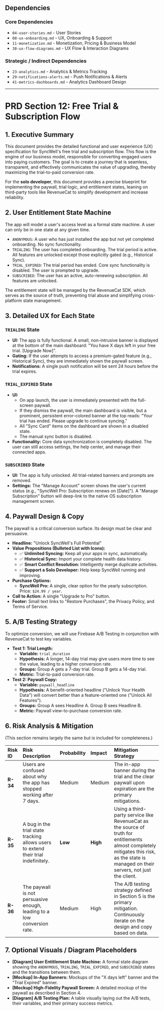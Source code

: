 ## Dependencies

### Core Dependencies
- `04-user-stories.md` - User Stories
- `08-ux-onboarding.md` - UX, Onboarding & Support
- `11-monetization.md` - Monetization, Pricing & Business Model
- `38-ux-flow-diagrams.md` - UX Flow & Interaction Diagrams

### Strategic / Indirect Dependencies
- `23-analytics.md` - Analytics & Metrics Tracking
- `29-notifications-alerts.md` - Push Notifications & Alerts
- `41-metrics-dashboards.md` - Analytics Dashboard Design

---

# PRD Section 12: Free Trial & Subscription Flow

## 1. Executive Summary

This document provides the detailed functional and user experience (UX) specification for SyncWell's free trial and subscription flow. This flow is the engine of our business model, responsible for converting engaged users into paying customers. The goal is to create a journey that is seamless, transparent, and effectively communicates the value of upgrading, thereby maximizing the trial-to-paid conversion rate.

For the **solo developer**, this document provides a precise blueprint for implementing the paywall, trial logic, and entitlement states, leaning on third-party tools like RevenueCat to simplify development and increase reliability.

## 2. User Entitlement State Machine

The app will model a user's access level as a formal state machine. A user can only be in one state at any given time.

*   `ANONYMOUS`: A user who has just installed the app but not yet completed onboarding. No sync functionality.
*   `TRIALING`: The user has completed onboarding. The trial period is active. All features are unlocked except those explicitly gated (e.g., Historical Sync).
*   `TRIAL_EXPIRED`: The trial period has ended. Core sync functionality is disabled. The user is prompted to upgrade.
*   `SUBSCRIBED`: The user has an active, auto-renewing subscription. All features are unlocked.

The entitlement state will be managed by the RevenueCat SDK, which serves as the source of truth, preventing trial abuse and simplifying cross-platform state management.

## 3. Detailed UX for Each State

### `TRIALING` State

*   **UI:** The app is fully functional. A small, non-intrusive banner is displayed at the bottom of the main dashboard: "You have X days left in your free trial. [Upgrade Now]".
*   **Gating:** If the user attempts to access a premium-gated feature (e.g., Historical Sync), they are immediately shown the paywall screen.
*   **Notifications:** A single push notification will be sent 24 hours before the trial expires.

### `TRIAL_EXPIRED` State

*   **UI:**
    *   On app launch, the user is immediately presented with the full-screen paywall.
    *   If they dismiss the paywall, the main dashboard is visible, but a prominent, persistent error-colored banner at the top reads: "Your trial has ended. Please upgrade to continue syncing."
    *   All "Sync Card" items on the dashboard are shown in a disabled state.
    *   The manual sync button is disabled.
*   **Functionality:** Core data synchronization is completely disabled. The user can still access settings, the help center, and manage their connected apps.

### `SUBSCRIBED` State

*   **UI:** The app is fully unlocked. All trial-related banners and prompts are removed.
*   **Settings:** The "Manage Account" screen shows the user's current status (e.g., "SyncWell Pro: Subscription renews on [Date]"). A "Manage Subscription" button will deep-link to the native OS subscription management screen.

## 4. Paywall Design & Copy

The paywall is a critical conversion surface. Its design must be clear and persuasive.

*   **Headline:** "Unlock SyncWell's Full Potential"
*   **Value Propositions (Bulleted List with Icons):**
    *   ✅ **Unlimited Syncing:** Keep all your apps in sync, automatically.
    *   ✅ **Historical Sync:** Import your complete health data history.
    *   ✅ **Smart Conflict Resolution:** Intelligently merge duplicate activities.
    *   ✅ **Support a Solo Developer:** Help keep SyncWell running and improving.
*   **Purchase Options:**
    *   **SyncWell Pro:** A single, clear option for the yearly subscription. Price: `$24.99 / year`.
*   **Call to Action:** A single "Upgrade to Pro" button.
*   **Footer:** Small text links to "Restore Purchases", the Privacy Policy, and Terms of Service.

## 5. A/B Testing Strategy

To optimize conversion, we will use Firebase A/B Testing in conjunction with RevenueCat to test key variables.

*   **Test 1: Trial Length:**
    *   **Variable:** `trial_duration`
    *   **Hypothesis:** A longer, 14-day trial may give users more time to see the value, leading to a higher conversion rate.
    *   **Groups:** Group A gets a 7-day trial. Group B gets a 14-day trial.
    *   **Metric:** Trial-to-paid conversion rate.
*   **Test 2: Paywall Copy:**
    *   **Variable:** `paywall_headline`
    *   **Hypothesis:** A benefit-oriented headline ("Unlock Your Health Data") will convert better than a feature-oriented one ("Unlock All Features").
    *   **Groups:** Group A sees Headline A. Group B sees Headline B.
    *   **Metric:** Paywall view-to-purchase conversion rate.

## 6. Risk Analysis & Mitigation

(This section remains largely the same but is included for completeness.)

| Risk ID | Risk Description | Probability | Impact | Mitigation Strategy |
| :--- | :--- | :--- | :--- | :--- |
| **R-34** | Users are confused about why the app has stopped working after 7 days. | Medium | Medium | The in-app banner during the trial and the clear paywall upon expiration are the primary mitigations. |
| **R-35** | A bug in the trial state tracking allows users to extend their trial indefinitely. | **Low** | **High** | Using a third-party service like RevenueCat as the source of truth for entitlements almost completely mitigates this risk, as the state is managed on their servers, not just the client. |
| **R-36** | The paywall is not persuasive enough, leading to a low conversion rate. | Medium | High | The A/B testing strategy defined in Section 5 is the primary mitigation. Continuously iterate on the design and copy based on data. |

## 7. Optional Visuals / Diagram Placeholders
*   **[Diagram] User Entitlement State Machine:** A formal state diagram showing the `ANONYMOUS`, `TRIALING`, `TRIAL_EXPIRED`, and `SUBSCRIBED` states and the transitions between them.
*   **[Mockup] In-App Banners:** Mockups of the "X days left" banner and the "Trial Expired" banner.
*   **[Mockup] High-Fidelity Paywall Screen:** A detailed mockup of the paywall as described in Section 4.
*   **[Diagram] A/B Testing Plan:** A table visually laying out the A/B tests, their variables, and their primary success metrics.
